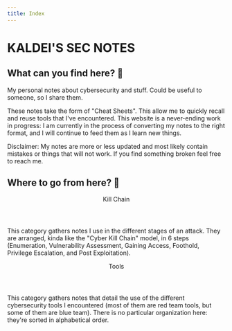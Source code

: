 ```yaml
---
title: Index
---
```


<h1 class="text-center">KALDEI'S SEC NOTES</h1>


## What can you find here? 🔮
My personal notes about cybersecurity and stuff. Could be useful to someone, so I share them. 

These notes take the form of "Cheat Sheets". This allow me to quickly recall and reuse tools that I've encountered. 
This website is a never-ending work in progress: I am currently in the process of converting my notes to the right format, and I will continue to feed them as I learn new things.

Disclaimer: My notes are more or less updated and most likely contain mistakes or things that will not work. If you find something broken feel free to reach me.


## Where to go from here? 🧭
<article class="card shadow-1 rounded-3 white post-entry">
  <header class="entry-header">
    <div class="h2">Kill Chain</div>    
  </header>
  <div class="entry-content">
    <p>This category gathers notes I use in the different stages of an attack. They are arranged, kinda like the "Cyber Kill Chain" model, in 6 steps (Enumeration, Vulnerability Assessment, Gaining Access, Foothold, Privilege Escalation, and Post Exploitation).</p>
  </div>
  <a class="entry-link" href="/killchain/"></a>
</article>
<article class="card shadow-1 rounded-3 white post-entry">
  <header class="entry-header">
    <div class="h2">Tools</div>
  </header>
  <div class="entry-content">
    <p>This category gathers notes that detail the use of the different cybersecurity tools I encountered (most of them are red team tools, but some of them are blue team). There is no particular organization here: they're sorted in alphabetical order.</p>
  </div>
  <a class="entry-link" href="/tools/"></a>
</article>

